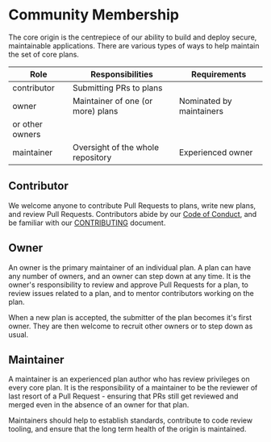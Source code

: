 # Community Membership

The core origin is the centrepiece of our ability to build and deploy
secure, maintainable applications. There are various types of ways to
help maintain the set of core plans.

| Role | Responsibilities | Requirements |
|------|------------------|--------------|
| contributor | Submitting PRs to plans |  |
| owner | Maintainer of one (or more) plans | Nominated by maintainers
or other owners |
| maintainer | Oversight of the whole repository | Experienced owner |

## Contributor

We welcome anyone to contribute Pull Requests to plans, write new plans, and
 review Pull Requests. 
Contributors abide by our [Code of Conduct](https://github.com/habitat-sh/habitat/blob/master/CODE_OF_CONDUCT.md),
and be familiar with our [CONTRIBUTING](CONTRIBUTING.md) document.

## Owner

An owner is the primary maintainer of an individual plan. A plan can
have any number of owners, and an owner can step down at any time. It is
the owner's responsibility to review and approve Pull Requests for a
plan, to review issues related to a plan, and to mentor contributors
working on the plan.

When a new plan is accepted, the submitter of the plan becomes it's
first owner. They are then welcome to recruit other owners or to step
down as usual.

## Maintainer

A maintainer is an experienced plan author who has review privileges on
every core plan. It is the responsibility of a maintainer to be the
reviewer of last resort of a Pull Request - ensuring that PRs still get
reviewed and merged even in the absence of an owner for that plan.

Maintainers should help to establish standards, contribute to code
review tooling, and ensure that the long term health of the origin is
maintained.

